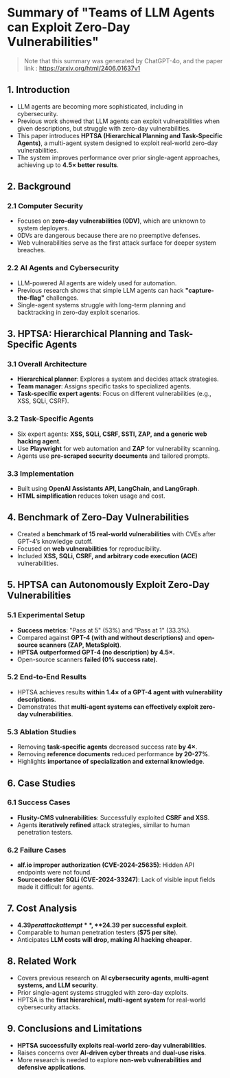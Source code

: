# Summary of "Teams of LLM Agents can Exploit Zero-Day Vulnerabilities"
> Note that this summary was generated by ChatGPT-4o, and the paper link : https://arxiv.org/html/2406.01637v1

## 1. Introduction
- LLM agents are becoming more sophisticated, including in cybersecurity.
- Previous work showed that LLM agents can exploit vulnerabilities when given descriptions, but struggle with zero-day vulnerabilities.
- This paper introduces **HPTSA (Hierarchical Planning and Task-Specific Agents)**, a multi-agent system designed to exploit real-world zero-day vulnerabilities.
- The system improves performance over prior single-agent approaches, achieving up to **4.5× better results**.

## 2. Background

### 2.1 Computer Security
- Focuses on **zero-day vulnerabilities (0DV)**, which are unknown to system deployers.
- 0DVs are dangerous because there are no preemptive defenses.
- Web vulnerabilities serve as the first attack surface for deeper system breaches.

### 2.2 AI Agents and Cybersecurity
- LLM-powered AI agents are widely used for automation.
- Previous research shows that simple LLM agents can hack **"capture-the-flag"** challenges.
- Single-agent systems struggle with long-term planning and backtracking in zero-day exploit scenarios.

## 3. HPTSA: Hierarchical Planning and Task-Specific Agents

### 3.1 Overall Architecture
- **Hierarchical planner**: Explores a system and decides attack strategies.
- **Team manager**: Assigns specific tasks to specialized agents.
- **Task-specific expert agents**: Focus on different vulnerabilities (e.g., XSS, SQLi, CSRF).

### 3.2 Task-Specific Agents
- Six expert agents: **XSS, SQLi, CSRF, SSTI, ZAP, and a generic web hacking agent**.
- Use **Playwright** for web automation and **ZAP** for vulnerability scanning.
- Agents use **pre-scraped security documents** and tailored prompts.

### 3.3 Implementation
- Built using **OpenAI Assistants API, LangChain, and LangGraph**.
- **HTML simplification** reduces token usage and cost.

## 4. Benchmark of Zero-Day Vulnerabilities
- Created a **benchmark of 15 real-world vulnerabilities** with CVEs after GPT-4’s knowledge cutoff.
- Focused on **web vulnerabilities** for reproducibility.
- Included **XSS, SQLi, CSRF, and arbitrary code execution (ACE)** vulnerabilities.

## 5. HPTSA can Autonomously Exploit Zero-Day Vulnerabilities

### 5.1 Experimental Setup
- **Success metrics**: "Pass at 5" (53%) and "Pass at 1" (33.3%).
- Compared against **GPT-4 (with and without descriptions)** and **open-source scanners (ZAP, MetaSploit)**.
- **HPTSA outperformed GPT-4 (no description) by 4.5×.**
- Open-source scanners **failed (0% success rate).**

### 5.2 End-to-End Results
- HPTSA achieves results **within 1.4× of a GPT-4 agent with vulnerability descriptions**.
- Demonstrates that **multi-agent systems can effectively exploit zero-day vulnerabilities**.

### 5.3 Ablation Studies
- Removing **task-specific agents** decreased success rate **by 4×**.
- Removing **reference documents** reduced performance **by 20-27%**.
- Highlights **importance of specialization and external knowledge**.

## 6. Case Studies

### 6.1 Success Cases
- **Flusity-CMS vulnerabilities**: Successfully exploited **CSRF and XSS**.
- Agents **iteratively refined** attack strategies, similar to human penetration testers.

### 6.2 Failure Cases
- **alf.io improper authorization (CVE-2024-25635)**: Hidden API endpoints were not found.
- **Sourcecodester SQLi (CVE-2024-33247)**: Lack of visible input fields made it difficult for agents.

## 7. Cost Analysis
- **$4.39 per attack attempt**, **$24.39 per successful exploit**.
- Comparable to human penetration testers (**$75 per site**).
- Anticipates **LLM costs will drop, making AI hacking cheaper**.

## 8. Related Work
- Covers previous research on **AI cybersecurity agents, multi-agent systems, and LLM security**.
- Prior single-agent systems struggled with zero-day exploits.
- HPTSA is the **first hierarchical, multi-agent system** for real-world cybersecurity attacks.

## 9. Conclusions and Limitations
- **HPTSA successfully exploits real-world zero-day vulnerabilities**.
- Raises concerns over **AI-driven cyber threats** and **dual-use risks**.
- More research is needed to explore **non-web vulnerabilities and defensive applications**.

